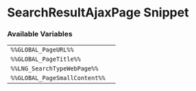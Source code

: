 # SearchResultAjaxPage Snippet

### Available Variables
|||
|---|---|
| `%%GLOBAL_PageURL%%` |
| `%%GLOBAL_PageTitle%%` |
| `%%LNG_SearchTypeWebPage%%` |
| `%%GLOBAL_PageSmallContent%%` |
